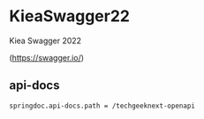 # KieaSwagger22
Kiea Swagger 2022

(https://swagger.io/)


## api-docs
```
springdoc.api-docs.path = /techgeeknext-openapi
```


